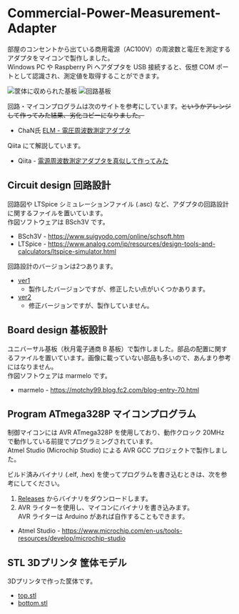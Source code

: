 # Commercial-Power-Measurement-Adapter

部屋のコンセントから出ている商用電源（AC100V）の周波数と電圧を測定するアダプタをマイコンで製作しました。  
Windows PC や Raspberry Pi へアダプタを USB 接続すると、仮想 COM ポートとして認識され、測定値を取得することができます。

![筐体に収められた基板](./img/P5040030.JPG)
![回路基板](./img/P5040013.JPG)

回路・マイコンプログラムは次のサイトを参考にしています。~~というかアレンジして作ってみた結果、劣化コピーになりました。~~  
* ChaN氏 [ELM - 電圧周波数測定アダプタ](http://elm-chan.org/works/lvfm/report_j.html)

Qiita にて解説しています。
* Qiita - [電源周波数測定アダプタを真似して作ってみた](https://qiita.com/BerandaMegane/items/4fd927695e5ca32714c5)

## Circuit design 回路設計 

回路図や LTSpice シミュレーションファイル (.asc) など、アダプタの回路設計に関するファイルを置いています。  
作図ソフトウェアは BSch3V です。

* BSch3V - https://www.suigyodo.com/online/schsoft.htm
* LTSpice - https://www.analog.com/jp/resources/design-tools-and-calculators/ltspice-simulator.html

回路設計のバージョンは2つあります。

* [ver1](https://github.com/BerandaMegane/Commercial-Power-Measurement-Adapter/tree/main/CircuitDesign/ver1)
  * 製作したバージョンですが、修正したい点がいくつかあります。
* [ver2](https://github.com/BerandaMegane/Commercial-Power-Measurement-Adapter/tree/main/CircuitDesign/ver2)
  * 修正バージョンですが、製作していません。

## Board design 基板設計

ユニバーサル基板（秋月電子通商 B 基板）で製作しました。部品の配置に関するファイルを置いています。画像に載っていない部品も多いので、あんまり参考にはなりません。  
作図ソフトウェアは marmelo です。

* marmelo - https://motchy99.blog.fc2.com/blog-entry-70.html

## Program ATmega328P マイコンプログラム

制御マイコンには AVR ATmega328P を使用しており、動作クロック 20MHz で動作している前提でプログラミングされています。  
Atmel Studio (Microchip Studio) による AVR GCC プロジェクトで製作しました。

ビルド済みバイナリ (.elf, .hex) を使ってプログラムを書き込むときは、次を参考にしてください。

1. [Releases](https://github.com/BerandaMegane/Commercial-Power-Measurement-Adapter/releases) からバイナリをダウンロードします。
1. AVR ライターを使用し、マイコンにバイナリを書き込みます。  
AVR ライターは Arduino があれば自作することもできます。

* Atmel Studio - https://www.microchip.com/en-us/tools-resources/develop/microchip-studio

## STL 3Dプリンタ 筐体モデル

3Dプリンタで作った筐体です。

* [top.stl](./STL/top.stl)
* [bottom.stl](./STL/bottom.stl)
